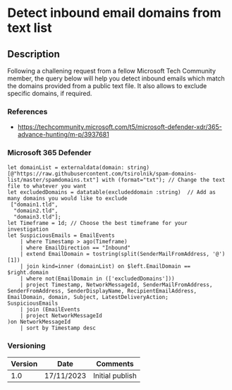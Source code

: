 # Detect inbound email domains from text list

## Description

Following a challening request from a fellow Microsoft Tech Community member, the query below will help you detect inbound emails which match the domains provided from a public text file. It also allows to exclude specific domains, if required.

### References
- https://techcommunity.microsoft.com/t5/microsoft-defender-xdr/365-advance-hunting/m-p/3937681

### Microsoft 365 Defender
```
let domainList = externaldata(domain: string) [@"https://raw.githubusercontent.com/tsirolnik/spam-domains-list/master/spamdomains.txt"] with (format="txt"); // Change the text file to whatever you want
let excludedDomains = datatable(excludeddomain :string)  // Add as many domains you would like to exclude
 ["domain1.tld",
  "domain2.tld",
  "domain3.tld"];   
let Timeframe = 1d; // Choose the best timeframe for your investigation
let SuspiciousEmails = EmailEvents
    | where Timestamp > ago(Timeframe)
    | where EmailDirection == "Inbound"
    | extend EmailDomain = tostring(split(SenderMailFromAddress, '@')[1])
    | join kind=inner (domainList) on $left.EmailDomain == $right.domain
    | where not(EmailDomain in (['excludedDomains']))
    | project Timestamp, NetworkMessageId, SenderMailFromAddress, SenderFromAddress, SenderDisplayName, RecipientEmailAddress, EmailDomain, domain, Subject, LatestDeliveryAction;
SuspiciousEmails
    | join (EmailEvents
    | project NetworkMessageId
)on NetworkMessageId
    | sort by Timestamp desc
```

### Versioning
| Version       | Date          | Comments                               |
| ------------- |---------------| ---------------------------------------|
| 1.0           | 17/11/2023    | Initial publish                        |





